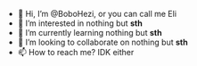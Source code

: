 - 👋 Hi, I’m @BoboHezi, or you can call me Eli
- 👀 I’m interested in nothing but __sth__
- 🌱 I’m currently learning nothing but __sth__
- 💞️ I’m looking to collaborate on nothing but __sth__
- 📫 How to reach me? IDK either

<!---
BoboHezi/BoboHezi is a ✨ special ✨ repository because its `README.md` (this file) appears on your GitHub profile.
You can click the Preview link to take a look at your changes.
--->
